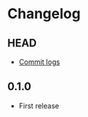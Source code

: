 # Changelog

## HEAD

- [Commit logs](https://github.com/ruedap/d3-meets-chart.js/compare/0.1.0...master)

## 0.1.0

- First release
